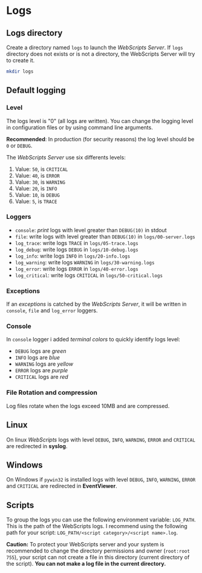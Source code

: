 # Logs

## Logs directory

Create a directory named `logs` to launch the *WebScripts Server*. If `logs` directory does not exists or is not a directory, the WebScripts Server will try to create it.

```bash
mkdir logs
```

## Default logging

### Level
The logs level is "0" (all logs are written).
You can change the logging level in configuration files or by using command line arguments.

**Recommended**: In production (for security reasons) the log level should be `0` or `DEBUG`.

The *WebScripts Server* use six differents levels:

 1. Value: `50`, is `CRITICAL`
 2. Value: `40`, is `ERROR`
 3. Value: `30`, is `WARNING`
 4. Value: `20`, is `INFO`
 5. Value: `10`, is `DEBUG`
 6. Value: `5`, is `TRACE`

### Loggers

 - `console`: *print* logs with level greater than `DEBUG(10)` in stdout
 - `file`: write logs with level greater than `DEBUG(10)` in `logs/00-server.logs`
 - `log_trace`: write logs `TRACE` in `logs/05-trace.logs`
 - `log_debug`: write logs `DEBUG` in `logs/10-debug.logs`
 - `log_info`: write logs `INFO` in `logs/20-info.logs`
 - `log_warning`: write logs `WARNING` in `logs/30-warning.logs`
 - `log_error`: write logs `ERROR` in `logs/40-error.logs`
 - `log_critical`: write logs `CRITICAL` in `logs/50-critical.logs`

### Exceptions

If an *exceptions* is catched by the *WebScripts Server*, it will be written in `console`, `file` and `log_error` loggers.

### Console

In `console` logger i added *terminal colors* to quickly identify logs level:

 - `DEBUG` logs are *green*
 - `INFO` logs are *blue*
 - `WARNING` logs are *yellow*
 - `ERROR` logs are *purple*
 - `CRITICAL` logs are *red*

### File Rotation and compression

Log files rotate when the logs exceed 10MB and are compressed.

## Linux

On linux *WebScripts* logs with level `DEBUG`, `INFO`, `WARNING`, `ERROR` and `CRITICAL` are redirected in **syslog**.

## Windows

On Windows if `pywin32` is installed logs with level `DEBUG`, `INFO`, `WARNING`, `ERROR` and `CRITICAL` are redirected in **EventViewer**.

## Scripts

To group the logs you can use the following environment variable: `LOG_PATH`. This is the path of the WebScripts logs. I recommend using the following path for your script: `LOG_PATH/<script category>/<script name>.log`.

**Caution:** To protect your WebScripts server and your system is recommended to change the directory permissions and owner (`root:root 755`), your script can not create a file in this directory (current directory of the script). **You can not make a log file in the current directory.**